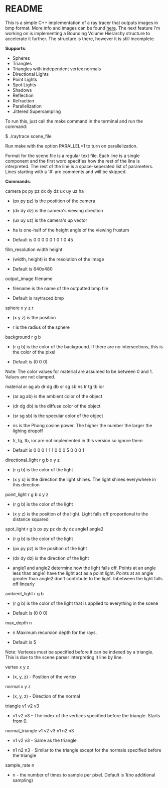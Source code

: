 # README #

This is a simple C++ implementation of a ray tracer that outputs images in bmp format.
More info and images can be found [here](https://sites.google.com/site/alexdahl5607/ray-tracer-pt-2). The next feature I'm working on is implementing a Bounding Volume Hierarchy structure to accelerate it further. The structure is there, however it is still incomplete.

**Supports**:

* Spheres
* Triangles
* Triangles with independent vertex normals
* Directional Lights
* Point Lights
* Spot Lights
* Shadows
* Reflection
* Refraction
* Parallelization
* Jittered Supersampling

To run this, just call the make command in the terminal and run the command:

$ ./raytrace scene_file

Run make with the option PARALLEL=1 to turn on parallelization.


Format for the scene file is a regular text file. Each line is a single component and the first word specifies how the rest of the line is interpreted. The rest of the line is a space-seperated list of parameters. Lines starting with a '#' are comments and will be skipped. 

**Commands**:

camera px py pz dx dy dz ux uy uz ha
 
* (px py pz) is the postition of the camera
 
* (dx dy dz) is the camera's viewing direction
 
* (ux uy uz) is the camera's up vector
 
* ha is one-half of the height angle of the viewing frustum
    
* Default is 0 0 0 0 0 1 0 1 0 45

film_resolution width height
 
* (width, height) is the resolution of the image
    
* Default is 640x480

output_image filename
 
* filename is the name of the outputted bmp file

* Default is raytraced.bmp

sphere x y z r
 
* (x y z) is the position
 
* r is the radius of the sphere

background r g b
 
* (r g b) is the color of the background. If there are no intersections, this is the color of the pixel
    
* Default is (0 0 0)

Note: The color values for material are assumed to be between 0 and 1. Values are not clamped.

material ar ag ab dr dg db sr sg sb ns tr tg tb ior
 
* (ar ag ab) is the ambient color of the object
 
* (dr dg db) is the diffuse color of the object
 
* (sr sg sb) is the specular color of the object
 
* ns is the Phong cosine power. The higher the number the larger the lighing dropoff
 
* tr, tg, tb, ior are not implemented in this version so ignore them
    
* Default is 0 0 0 1 1 1 0 0 0 5 0 0 0 1

directional_light r g b x y z
 
* (r g b) is the color of the light
 
* (x y x) is the direction the light shines. The light shines everywhere in this direction

point_light r g b x y z
 
* (r g b) is the color of the light
 
* (x y z) is the position of the light. Light falls off proportional to the distance squared

spot_light r g b px py pz dx dy dz angle1 angle2
 
* (r g b) is the color of the light
 
* (px py pz) is the position of the light
 
* (dx dy dz) is the direction of the light
 
* angle1 and angle2 determine how the light falls off. Points at an angle less than angle1 have the light act as a point light. Points 
at an angle greater than angle2 don't contribute to the light. Inbetween the light falls off linearly

ambient_light r g b
 
* (r g b) is the color of the light that is applied to everything in the scene
    
* Default is (0 0 0)

max_depth n
 
* n Maximum recursion depth for the rays.
    
* Default is 5

Note: Vertexes must be specified before it can be indexed by a triangle. This is due to the scene parser interpreting it line by line.

vertex x y z
 
* (x, y, z) - Position of the vertex

normal x y z
 
* (x, y, z) - Direction of the normal

triangle v1 v2 v3
 
* v1 v2 v3 - The index of the vertices specified before the triangle. Starts from 0.

normal_triangle v1 v2 v3 n1 n2 n3
 
* v1 v2 v3 - Same as the triangle
 
* n1 n2 n3 - Similar to the triangle except for the normals specified before the triangle

sample_rate n
 
* n - the number of times to sample per pixel. Default is 1(no additional sampling)